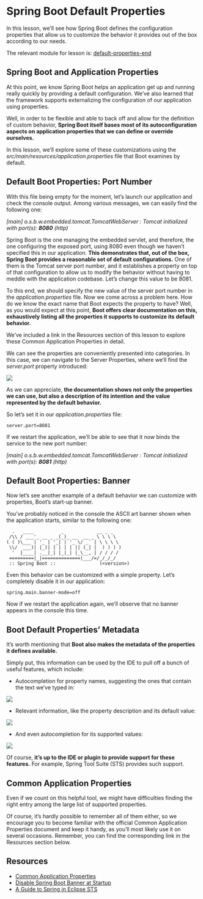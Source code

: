 # Spring Boot Default Properties

In this lesson, we’ll see how Spring Boot defines the configuration properties that allow us to customize the behavior it provides out of the box according to our needs.

The relevant module for lesson is: [default-properties-end](https://github.com/nbicocchi/spring-boot-course/tree/module3/default-properties-end)

## Spring Boot and Application Properties

At this point, we know Spring Boot helps an application get up and running really quickly by providing a default configuration. We’ve also learned that the framework supports externalizing the configuration of our application using properties.

Well, in order to be flexible and able to back off and allow for the definition of custom behavior, **Spring Boot itself bases most of its autoconfiguration aspects on application properties that we can define or override ourselves.**

In this lesson, we’ll explore some of these customizations using the _src/main/resources/application.properties_ file that Boot examines by default.

## Default Boot Properties: Port Number

With this file being empty for the moment, let’s launch our application and check the console output. Among various messages, we can easily find the following one:

_\[main\] o.s.b.w.embedded.tomcat.TomcatWebServer : Tomcat initialized with port(s):_ **_8080_** _(http)_

Spring Boot is the one managing the embedded servlet, and therefore, the one configuring the exposed port, using 8080 even though we haven’t specified this in our application. **This demonstrates that, out of the box, Spring Boot provides a reasonable set of default configurations.** One of them is the Tomcat server port number, and it establishes a property on top of that configuration to allow us to modify the behavior without having to meddle with the application codebase. Let’s change this value to be 8081.

To this end, we should specify the new value of the server port number in the _application.properties_ file. Now we come across a problem here. How do we know the exact name that Boot expects the property to have? Well, as you would expect at this point, **Boot offers clear documentation on this, exhaustively listing all the properties it supports to customize its default behavior.**

We’ve included a link in the Resources section of this lesson to explore these Common Application Properties in detail.

We can see the properties are conveniently presented into categories. In this case, we can navigate to the Server Properties, where we’ll find the _server.port_ property introduced:

![](https://cdn.fs.teachablecdn.com/ADNupMnWyR7kCWRvm76Laz/https://www.filepicker.io/api/file/O80jtPFDQHCiupqdnvNE)

As we can appreciate, **the documentation shows not only the properties we can use, but also a description of its intention and the value represented by the default behavior.**

So let’s set it in our _application.properties_ file:

```
server.port=8081
```

If we restart the application, we’ll be able to see that it now binds the service to the new port number:

_\[main\] o.s.b.w.embedded.tomcat.TomcatWebServer : Tomcat initialized with port(s):_ **_8081_** _(http)_

## Default Boot Properties: Banner

Now let’s see another example of a default behavior we can customize with properties, Boot’s start-up banner.

You’ve probably noticed in the console the ASCII art banner shown when the application starts, similar to the following one:

```
  .   ____          _            __ _ _
 /\\ / ___'_ __ _ _(_)_ __  __ _ \ \ \ \
( ( )\___ | '_ | '_| | '_ \/ _` | \ \ \ \
 \\/  ___)| |_)| | | | | || (_| |  ) ) ) )
  '  |____| .__|_| |_|_| |_\__, | / / / /
 =========|_|==============|___/=/_/_/_/
 :: Spring Boot ::                (<version>)
```

Even this behavior can be customized with a simple property. Let’s completely disable it in our application:

```
spring.main.banner-mode=off
```

Now if we restart the application again, we’ll observe that no banner appears in the console this time.

## Boot Default Properties’ Metadata

It’s worth mentioning that **Boot also makes the metadata of the properties it defines available.**

Simply put, this information can be used by the IDE to pull off a bunch of useful features, which include:

-   Autocompletion for property names, suggesting the ones that contain the text we’ve typed in:

![](https://cdn.fs.teachablecdn.com/ADNupMnWyR7kCWRvm76Laz/https://www.filepicker.io/api/file/nVALKrEQQ0u9RtKMcrRg)

-   Relevant information, like the property description and its default value:

![](https://cdn.fs.teachablecdn.com/ADNupMnWyR7kCWRvm76Laz/https://www.filepicker.io/api/file/SONwMEIFTGuOASDY2Krx)

-   And even autocompletion for its supported values:

![](https://cdn.fs.teachablecdn.com/ADNupMnWyR7kCWRvm76Laz/https://www.filepicker.io/api/file/RluX01tRS9GrEaDqz9MU)

Of course, **it’s up to the IDE or plugin to provide support for these features.** For example, Spring Tool Suite (STS) provides such support.

## Common Application Properties

Even if we count on this helpful tool, we might have difficulties finding the right entry among the large list of supported properties.

Of course, it’s hardly possible to remember all of them either, so we encourage you to become familiar with the official Common Application Properties document and keep it handy, as you’ll most likely use it on several occasions. Remember, you can find the corresponding link in the Resources section below.

## Resources
- [Common Application Properties](https://docs.spring.io/spring-boot/docs/current/reference/html/application-properties.html)
- [Disable Spring Boot Banner at Startup](https://www.baeldung.com/spring-boot-disable-banner)
- [A Guide to Spring in Eclipse STS](https://www.baeldung.com/eclipse-sts-spring)
